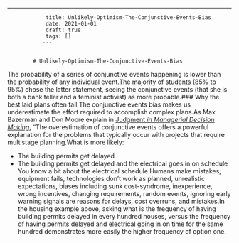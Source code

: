 ---
                title: Unlikely-Optimism-The-Conjunctive-Events-Bias
                date: 2021-01-01    
                draft: true
                tags: []
               ---


            # Unlikely-Optimism-The-Conjunctive-Events-Bias

The probability of a series of conjunctive events happening is lower than the probability of any individual event.The majority of students (85% to 95%) chose the latter statement, seeing the conjunctive events (that she is both a bank teller and a feminist activist) as more probable.### Why the best laid plans often fail
The conjunctive events bias makes us underestimate the effort required to accomplish complex plans.As Max Bazerman and Don Moore explain in [Judgment *in Managerial Decision Making*](https://www.amazon.com/gp/product/1118065700/ref=as_li_qf_asin_il_tl?ie=UTF8&tag=farnamstreet-20&creative=9325&linkCode=as2&creativeASIN=1118065700&linkId=8bc7deb2555ae3d922e9acb4e82e44b9), “The overestimation of conjunctive events offers a powerful explanation for the problems that typically occur with projects that require multistage planning.What is more likely:
- The building permits get delayed
- The building permits get delayed and the electrical goes in on schedule
You know a bit about the electrical schedule.Humans make mistakes, equipment fails, technologies don’t work as planned, unrealistic expectations, biases including sunk cost-syndrome, inexperience, wrong incentives, changing requirements, random events, ignoring early warning signals are reasons for delays, cost overruns, and mistakes.In the housing example above, asking what is the frequency of having building permits delayed in every hundred houses, versus the frequency of having permits delayed and electrical going in on time for the same hundred demonstrates more easily the higher frequency of option one.